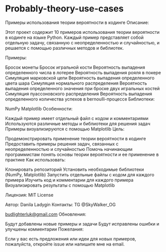 # Probably-theory-use-cases
Примеры использования теории вероятности в кодинге
Описание:

Этот проект содержит 10 примеров использования теории вероятности в кодинге на языке Python. Каждый пример представляет собой отдельную задачу, связанную с неопределенностью и случайностью, и решается с помощью различных методов и библиотек.

Примеры:

Бросок монеты
Бросок игральной кости
Вероятность выпадения определенного числа в лотерее
Вероятность выпадения рояля в покере
Симуляция марковской цепи
Вероятность выпадения определенного цвета шара
Симуляция нормального распределения
Вероятность выпадения определенного значения при броске двух игральных костей
Симуляция пуассоновского распределения
Вероятность выпадения определенного количества успехов в bernoulli-процессе
Библиотеки:

NumPy
Matplotlib
Особенности:

Каждый пример имеет отдельный файл с кодом и комментариями
Используются различные методы и библиотеки для решения задач
Примеры визуализируются с помощью Matplotlib
Цель:

Продемонстрировать применение теории вероятности в кодинге
Предоставить примеры решения задач, связанных с неопределенностью и случайностью
Помочь начинающим программистам понять основы теории вероятности и ее применение в практике
Как использовать:

Клонировать репозиторий
Установить необходимые библиотеки (NumPy, Matplotlib)
Запустить отдельные файлы с кодом для каждого примера
Изучить код и комментарии для каждого примера
Визуализировать результаты с помощью Matplotlib

Лицензия:
MIT License

Автор:
Danila Ladygin
Контакты: 
TG @SkyWalker_OG

budlighterluk@gmail.com
Обновления:

Будут добавлены новые примеры и задачи
Будут исправлены ошибки и улучшены комментарии
Пожелания:

Если у вас есть предложения или идеи для новых примеров, пожалуйста, откройте issue или напишите мне на email.
